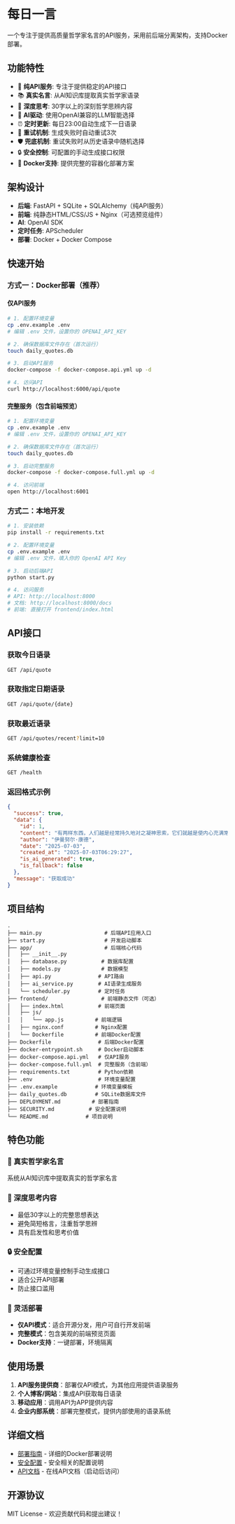 # 每日一言

一个专注于提供高质量哲学家名言的API服务，采用前后端分离架构，支持Docker部署。

## 功能特性

- 🎯 **纯API服务**: 专注于提供稳定的API接口
- 📚 **真实名言**: 从AI知识库提取真实哲学家语录
- 🧠 **深度思考**: 30字以上的深刻哲学思辨内容
- 🤖 **AI驱动**: 使用OpenAI兼容的LLM智能选择
- ⏰ **定时更新**: 每日23:00自动生成下一日语录
- 🔄 **重试机制**: 生成失败时自动重试3次
- 🛡️ **兜底机制**: 重试失败时从历史语录中随机选择
- 🔒 **安全控制**: 可配置的手动生成接口权限
- 🐳 **Docker支持**: 提供完整的容器化部署方案

## 架构设计

- **后端**: FastAPI + SQLite + SQLAlchemy（纯API服务）
- **前端**: 纯静态HTML/CSS/JS + Nginx（可选预览组件）
- **AI**: OpenAI SDK
- **定时任务**: APScheduler
- **部署**: Docker + Docker Compose

## 快速开始

### 方式一：Docker部署（推荐）

#### 仅API服务
```bash
# 1. 配置环境变量
cp .env.example .env
# 编辑 .env 文件，设置你的 OPENAI_API_KEY

# 2. 确保数据库文件存在（首次运行）
touch daily_quotes.db

# 3. 启动API服务
docker-compose -f docker-compose.api.yml up -d

# 4. 访问API
curl http://localhost:6000/api/quote
```

#### 完整服务（包含前端预览）
```bash
# 1. 配置环境变量
cp .env.example .env
# 编辑 .env 文件，设置你的 OPENAI_API_KEY

# 2. 确保数据库文件存在（首次运行）
touch daily_quotes.db

# 3. 启动完整服务
docker-compose -f docker-compose.full.yml up -d

# 4. 访问前端
open http://localhost:6001
```

### 方式二：本地开发

```bash
# 1. 安装依赖
pip install -r requirements.txt

# 2. 配置环境变量
cp .env.example .env
# 编辑 .env 文件，填入你的 OpenAI API Key

# 3. 启动后端API
python start.py

# 4. 访问服务
# API: http://localhost:8000
# 文档: http://localhost:8000/docs
# 前端: 直接打开 frontend/index.html
```

## API接口

### 获取今日语录
```bash
GET /api/quote
```

### 获取指定日期语录
```bash
GET /api/quote/{date}
```

### 获取最近语录
```bash
GET /api/quotes/recent?limit=10
```

### 系统健康检查
```bash
GET /health
```

### 返回格式示例
```json
{
  "success": true,
  "data": {
    "id": 1,
    "content": "有两样东西，人们越是经常持久地对之凝神思索，它们就越是使内心充满常新而日增的惊奇和敬畏：我头上的星空和我心中的道德律。",
    "author": "伊曼努尔·康德",
    "date": "2025-07-03",
    "created_at": "2025-07-03T06:29:27",
    "is_ai_generated": true,
    "is_fallback": false
  },
  "message": "获取成功"
}
```

## 项目结构

```
.
├── main.py                    # 后端API应用入口
├── start.py                   # 开发启动脚本
├── app/                       # 后端核心代码
│   ├── __init__.py
│   ├── database.py           # 数据库配置
│   ├── models.py             # 数据模型
│   ├── api.py               # API路由
│   ├── ai_service.py        # AI语录生成服务
│   └── scheduler.py         # 定时任务
├── frontend/                 # 前端静态文件（可选）
│   ├── index.html           # 前端页面
│   ├── js/
│   │   └── app.js          # 前端逻辑
│   ├── nginx.conf          # Nginx配置
│   └── Dockerfile          # 前端Docker配置
├── Dockerfile               # 后端Docker配置
├── docker-entrypoint.sh     # Docker启动脚本
├── docker-compose.api.yml   # 仅API服务
├── docker-compose.full.yml  # 完整服务（含前端）
├── requirements.txt         # Python依赖
├── .env                     # 环境变量配置
├── .env.example            # 环境变量模板
├── daily_quotes.db         # SQLite数据库文件
├── DEPLOYMENT.md          # 部署指南
├── SECURITY.md           # 安全配置说明
└── README.md            # 项目说明
```

## 特色功能

### 🧠 真实哲学家名言
系统从AI知识库中提取真实的哲学家名言

### 📏 深度思考内容
- 最低30字以上的完整思想表达
- 避免简短格言，注重哲学思辨
- 具有启发性和思考价值

### 🔒 安全配置
- 可通过环境变量控制手动生成接口
- 适合公开API部署
- 防止接口滥用

### 🐳 灵活部署
- **仅API模式**：适合开源分发，用户可自行开发前端
- **完整模式**：包含美观的前端预览页面
- **Docker支持**：一键部署，环境隔离

## 使用场景

1. **API服务提供商**：部署仅API模式，为其他应用提供语录服务
2. **个人博客/网站**：集成API获取每日语录
3. **移动应用**：调用API为APP提供内容
4. **企业内部系统**：部署完整模式，提供内部使用的语录系统

## 详细文档

- [部署指南](DEPLOYMENT.md) - 详细的Docker部署说明
- [安全配置](SECURITY.md) - 安全相关的配置说明
- [API文档](http://localhost:8000/docs) - 在线API文档（启动后访问）

## 开源协议

MIT License - 欢迎贡献代码和提出建议！
